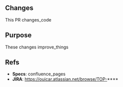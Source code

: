 <!--
For the Pull Request title, use the following format:

TOP-#### | type(scope): short description

use NO_US when Jira ticket does not exist
omit Jira ticket when PR is related to more than one Jira ticket
types can be: feat, release, hotfix, fix, refactor, docs
scope is optional
-->

## Changes

<!-- Describe here the changes this PR is bringing -->

This PR changes_code

## Purpose

<!-- Explain here the purpose of these changes -->

These changes improve_things

## Refs

<!-- Add references to the specifications, JIRA tickets, or whatever -->

- **Specs**: confluence_pages
- **JIRA**: https://ouicar.atlassian.net/browse/TOP-****
